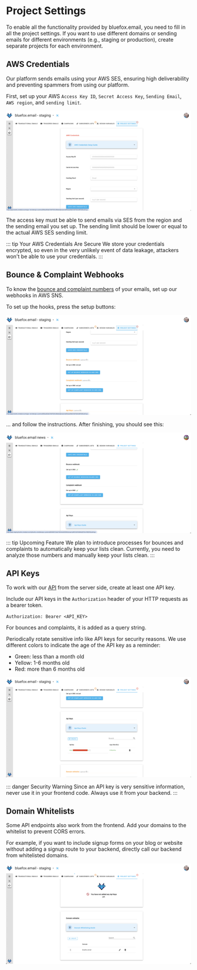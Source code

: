 # Project Settings

To enable all the functionality provided by bluefox.email, you need to fill in all the project settings. If you want to use different domains or sending emails for different environments (e.g., staging or production), create separate projects for each environment.

## AWS Credentials

Our platform sends emails using your AWS SES, ensuring high deliverability and preventing spammers from using our platform.

First, set up your AWS `Access Key ID`, `Secret Access Key`, `Sending Email`, `AWS region`, and `sending limit`.

![A screenshot of a project settings AWS credentials section.](./project-settings-aws.png)

The access key must be able to send emails via SES from the region and the sending email you set up. The sending limit should be lower or equal to the actual AWS SES sending limit.

::: tip Your AWS Credentials Are Secure
We store your credentials encrypted, so even in the very unlikely event of data leakage, attackers won't be able to use your credentials.
:::

## Bounce & Complaint Webhooks

To know the [bounce and complaint numbers](/docs/projects/analytics) of your emails, set up our webhooks in AWS SNS.

To set up the hooks, press the setup buttons:

![A screenshot of a project settings AWS bounce and complaints section. (Not set up.)](./project-settings-aws-bounce-complaints.png)

... and follow the instructions. After finishing, you should see this:

![A screenshot of a project settings AWS bounce and complaints section. (Already set up.)](./project-settings-aws-bounce-complaints-done.png)

::: tip Upcoming Feature
We plan to introduce processes for bounces and complaints to automatically keep your lists clean. Currently, you need to analyze those numbers and manually keep your lists clean.
:::

## API Keys

To work with our [API](/docs/api/) from the server side, create at least one API key.

Include our API keys in the `Authorization` header of your HTTP requests as a bearer token.

```
Authorization: Bearer <API_KEY>
```


For bounces and complaints, it is added as a query string.

Periodically rotate sensitive info like API keys for security reasons. We use different colors to indicate the age of the API key as a reminder:
- Green: less than a month old
- Yellow: 1-6 months old
- Red: more than 6 months old

![A screenshot of a project settings API keys section.](./project-settings-api-keys.png)

::: danger Security Warning
Since an API key is very sensitive information, never use it in your frontend code. Always use it from your backend.
:::

## Domain Whitelists

Some API endpoints also work from the frontend. Add your domains to the whitelist to prevent CORS errors.

For example, if you want to include signup forms on your blog or website without adding a signup route to your backend, directly call our backend from whitelisted domains.

![A screenshot of a project settings domain whitelist section.](./project-settings-domain-whitelists.png)
